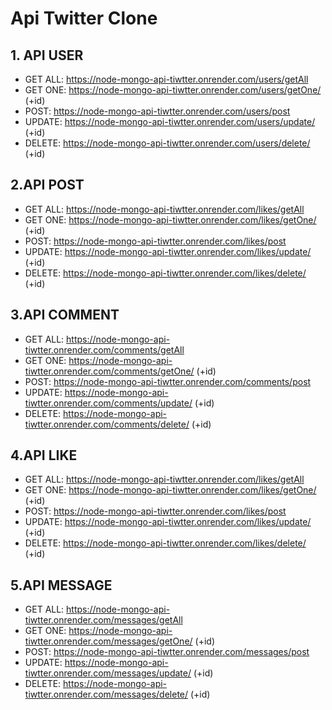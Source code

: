 # Api Twitter Clone

## 1. API USER
- GET ALL: https://node-mongo-api-tiwtter.onrender.com/users/getAll
- GET ONE: https://node-mongo-api-tiwtter.onrender.com/users/getOne/ (+id)
- POST: https://node-mongo-api-tiwtter.onrender.com/users/post
- UPDATE: https://node-mongo-api-tiwtter.onrender.com/users/update/ (+id)
- DELETE: https://node-mongo-api-tiwtter.onrender.com/users/delete/ (+id)

## 2.API POST
- GET ALL: https://node-mongo-api-tiwtter.onrender.com/likes/getAll
- GET ONE: https://node-mongo-api-tiwtter.onrender.com/likes/getOne/ (+id)
- POST: https://node-mongo-api-tiwtter.onrender.com/likes/post
- UPDATE: https://node-mongo-api-tiwtter.onrender.com/likes/update/ (+id)
- DELETE: https://node-mongo-api-tiwtter.onrender.com/likes/delete/ (+id)

## 3.API COMMENT
- GET ALL: https://node-mongo-api-tiwtter.onrender.com/comments/getAll
- GET ONE: https://node-mongo-api-tiwtter.onrender.com/comments/getOne/ (+id)
- POST: https://node-mongo-api-tiwtter.onrender.com/comments/post
- UPDATE: https://node-mongo-api-tiwtter.onrender.com/comments/update/ (+id)
- DELETE: https://node-mongo-api-tiwtter.onrender.com/comments/delete/ (+id)

## 4.API LIKE
- GET ALL: https://node-mongo-api-tiwtter.onrender.com/likes/getAll
- GET ONE: https://node-mongo-api-tiwtter.onrender.com/likes/getOne/ (+id)
- POST: https://node-mongo-api-tiwtter.onrender.com/likes/post
- UPDATE: https://node-mongo-api-tiwtter.onrender.com/likes/update/ (+id)
- DELETE: https://node-mongo-api-tiwtter.onrender.com/likes/delete/ (+id)

## 5.API MESSAGE
- GET ALL: https://node-mongo-api-tiwtter.onrender.com/messages/getAll
- GET ONE: https://node-mongo-api-tiwtter.onrender.com/messages/getOne/ (+id)
- POST: https://node-mongo-api-tiwtter.onrender.com/messages/post
- UPDATE: https://node-mongo-api-tiwtter.onrender.com/messages/update/ (+id)
- DELETE: https://node-mongo-api-tiwtter.onrender.com/messages/delete/ (+id)





